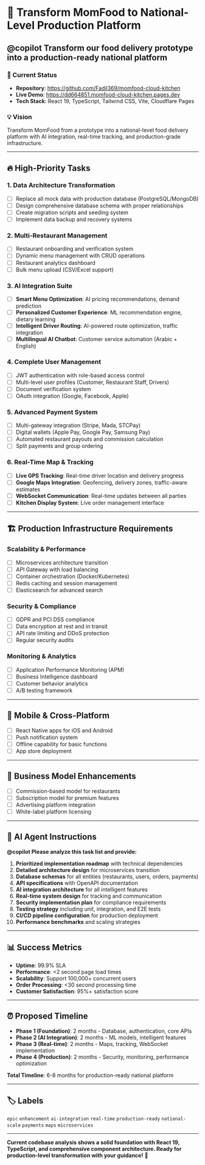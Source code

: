 # 🚀 Transform MomFood to National-Level Production Platform

## **@copilot Transform our food delivery prototype into a production-ready national platform**

### **🎯 Current Status**
- **Repository**: https://github.com/Fadil369/momfood-cloud-kitchen
- **Live Demo**: https://dd664851.momfood-cloud-kitchen.pages.dev
- **Tech Stack**: React 19, TypeScript, Tailwind CSS, Vite, Cloudflare Pages

### **💡 Vision**
Transform MomFood from a prototype into a national-level food delivery platform with AI integration, real-time tracking, and production-grade infrastructure.

---

## **🔥 High-Priority Tasks**

### **1. Data Architecture Transformation**
- [ ] Replace all mock data with production database (PostgreSQL/MongoDB)
- [ ] Design comprehensive database schema with proper relationships
- [ ] Create migration scripts and seeding system
- [ ] Implement data backup and recovery systems

### **2. Multi-Restaurant Management**
- [ ] Restaurant onboarding and verification system
- [ ] Dynamic menu management with CRUD operations
- [ ] Restaurant analytics dashboard
- [ ] Bulk menu upload (CSV/Excel support)

### **3. AI Integration Suite**
- [ ] **Smart Menu Optimization**: AI pricing recommendations, demand prediction
- [ ] **Personalized Customer Experience**: ML recommendation engine, dietary learning
- [ ] **Intelligent Driver Routing**: AI-powered route optimization, traffic integration
- [ ] **Multilingual AI Chatbot**: Customer service automation (Arabic + English)

### **4. Complete User Management**
- [ ] JWT authentication with role-based access control
- [ ] Multi-level user profiles (Customer, Restaurant Staff, Drivers)
- [ ] Document verification system
- [ ] OAuth integration (Google, Facebook, Apple)

### **5. Advanced Payment System**
- [ ] Multi-gateway integration (Stripe, Mada, STCPay)
- [ ] Digital wallets (Apple Pay, Google Pay, Samsung Pay)
- [ ] Automated restaurant payouts and commission calculation
- [ ] Split payments and group ordering

### **6. Real-Time Map & Tracking**
- [ ] **Live GPS Tracking**: Real-time driver location and delivery progress
- [ ] **Google Maps Integration**: Geofencing, delivery zones, traffic-aware estimates
- [ ] **WebSocket Communication**: Real-time updates between all parties
- [ ] **Kitchen Display System**: Live order management interface

---

## **🏗️ Production Infrastructure Requirements**

### **Scalability & Performance**
- [ ] Microservices architecture transition
- [ ] API Gateway with load balancing
- [ ] Container orchestration (Docker/Kubernetes)
- [ ] Redis caching and session management
- [ ] Elasticsearch for advanced search

### **Security & Compliance**
- [ ] GDPR and PCI DSS compliance
- [ ] Data encryption at rest and in transit
- [ ] API rate limiting and DDoS protection
- [ ] Regular security audits

### **Monitoring & Analytics**
- [ ] Application Performance Monitoring (APM)
- [ ] Business Intelligence dashboard
- [ ] Customer behavior analytics
- [ ] A/B testing framework

---

## **📱 Mobile & Cross-Platform**
- [ ] React Native apps for iOS and Android
- [ ] Push notification system
- [ ] Offline capability for basic functions
- [ ] App store deployment

---

## **🎯 Business Model Enhancements**
- [ ] Commission-based model for restaurants
- [ ] Subscription model for premium features
- [ ] Advertising platform integration
- [ ] White-label platform licensing

---

## **🤖 AI Agent Instructions**

**@copilot Please analyze this task list and provide:**

1. **Prioritized implementation roadmap** with technical dependencies
2. **Detailed architecture design** for microservices transition
3. **Database schemas** for all entities (restaurants, users, orders, payments)
4. **API specifications** with OpenAPI documentation
5. **AI integration architecture** for all intelligent features
6. **Real-time system design** for tracking and communication
7. **Security implementation plan** for compliance requirements
8. **Testing strategy** including unit, integration, and E2E tests
9. **CI/CD pipeline configuration** for production deployment
10. **Performance benchmarks** and scaling strategies

---

## **📊 Success Metrics**
- **Uptime**: 99.9% SLA
- **Performance**: <2 second page load times
- **Scalability**: Support 100,000+ concurrent users
- **Order Processing**: <30 second processing time
- **Customer Satisfaction**: 95%+ satisfaction score

---

## **⏰ Proposed Timeline**
- **Phase 1 (Foundation)**: 2 months - Database, authentication, core APIs
- **Phase 2 (AI Integration)**: 2 months - ML models, intelligent features
- **Phase 3 (Real-time)**: 2 months - Maps, tracking, WebSocket implementation
- **Phase 4 (Production)**: 2 months - Security, monitoring, performance optimization

**Total Timeline**: 6-8 months for production-ready national platform

---

## **🏷️ Labels**
`epic` `enhancement` `ai-integration` `real-time` `production-ready` `national-scale` `payments` `maps` `microservices`

---

**Current codebase analysis shows a solid foundation with React 19, TypeScript, and comprehensive component architecture. Ready for production-level transformation with your guidance!** 🚀